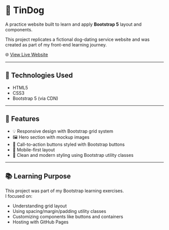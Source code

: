 # 🐶 TinDog

A practice website built to learn and apply **Bootstrap 5** layout and components.

This project replicates a fictional dog-dating service website and was created as part of my front-end learning journey.

🌐 [View Live Website](https://zfttter.github.io/Bootstrap-TinDog/)

---

## 🔧 Technologies Used

- HTML5
- CSS3
- Bootstrap 5 (via CDN)

---

## 📌 Features

- 💡 Responsive design with Bootstrap grid system  
- 🖼️ Hero section with mockup images  
- 🎯 Call-to-action buttons styled with Bootstrap buttons  
- 📱 Mobile-first layout  
- 🌈 Clean and modern styling using Bootstrap utility classes

---

## 📚 Learning Purpose

This project was part of my Bootstrap learning exercises.  
I focused on:

- Understanding grid layout
- Using spacing/margin/padding utility classes
- Customizing components like buttons and containers
- Hosting with GitHub Pages
